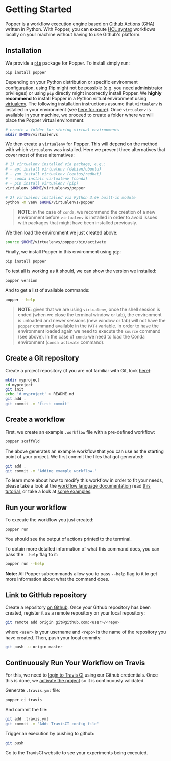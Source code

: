 # Getting Started

Popper is a workflow execution engine based on [Github Actions][gha]
(GHA) written in Python. With Popper, you can execute [HCL
syntax][ghalang] workflows locally on your machine without having
to use Github's platform.

## Installation

We provide a [`pip`][pip] package for Popper. To install simply run:

```bash
pip install popper
```

Depending on your Python distribution or specific environment
configuration, using [Pip][pip] might not be possible (e.g. you need
administrator privileges) or using `pip` directly might incorrectly
install Popper. We **highly recommend** to install Popper in a Python
virtual environment using [virtualenv][venv]. The following
installation instructions assume that `virtualenv` is installed in
your environment (see [here for more][venv-install]). Once
`virtualenv` is available in your machine, we proceed to create a
folder where we will place the Popper virtual environment:

```bash
# create a folder for storing virtual environments
mkdir $HOME/virtualenvs
```

We then create a `virtualenv` for Popper. This will depend on the
method with which `virtualenv` was installed. Here we present three
alternatives that cover most of these alternatives:

```bash
# 1) virtualenv installed via package, e.g.:
# - apt install virtualenv (debian/ubuntu)
# - yum install virtualenv (centos/redhat)
# - conda install virtualenv (conda)
# - pip install virtualenv (pip)
virtualenv $HOME/virtualenvs/popper

# 2) virtualenv installed via Python 3.6+ built-in module
python -m venv $HOME/virtualenvs/popper
```

> **NOTE**: in the case of `conda`, we recommend the creation of a new
> environment before `virtualenv` is installed in order to avoid
> issues with packages that might have been installed previously.

We then load the environment we just created above:

```bash
source $HOME/virtualenvs/popper/bin/activate
```

Finally, we install Popper in this environment using `pip`:

```bash
pip install popper
```

To test all is working as it should, we can show the version we
installed:

```bash
popper version
```

And to get a list of available commands:

```bash
popper --help
```

> **NOTE**: given that we are using `virtualenv`, once the shell
session is ended (when we close the terminal window or tab), the
environment is unloaded and newer sessions (new window or tab) will
not have the `popper` command available in the `PATH` variable. In
order to have the environment loaded again we need to execute the
`source` command (see above). In the case of `conda` we need to load
the Conda environment (`conda activate` command).

## Create a Git repository

Create a project repository (if you are not familiar with Git, look
[here](https://www.learnenough.com/git-tutorial)):

```bash
mkdir myproject
cd myproject
git init
echo '# myproject' > README.md
git add .
git commit -m 'first commit'
```

## Create a workflow

First, we create an example `.workflow` file with a pre-defined
workflow:

```bash
popper scaffold
```

The above generates an example workflow that you can use as the
starting point of your project. We first commit the files that got
generated:

```bash
git add .
git commit -m 'Adding example workflow.'
```

To learn more about how to modify this workflow in order to fit your
needs, please take a look at the [workflow language
documentation](gha_workflows.md) read [this tutorial][ghatut], or take
a look at [some examples][ex].

## Run your workflow

To execute the workflow you just created:

```bash
popper run
```

You should see the output of actions printed to the terminal.

To obtain more detailed information of what this command does, you can pass the `--help` flag to it:

```bash
popper run --help
```

**Note:** All Popper subcommands allow you to pass `--help` flag to it to get more information about what the command does.

## Link to GitHub repository

Create a repository [on Github][gh-create]. Once your Github
repository has been created, register it as a remote repository on
your local repository:

```bash
git remote add origin git@github.com:<user>/<repo>
```

where `<user>` is your username and `<repo>` is the name of the
repository you have created. Then, push your local commits:

```bash
git push -u origin master
```

## Continuously Run Your Workflow on Travis

For this, we need to [login to Travis CI][cisetup] using our Github
credentials. Once this is done, we [activate the project][ciactivate]
so it is continuously validated.

Generate `.travis.yml` file:

```bash
popper ci travis
```

And commit the file:

```bash
git add .travis.yml
git commit -m 'Adds TravisCI config file'
```

Trigger an execution by pushing to github:

```bash
git push
```


Go to the TravisCI website to see your experiments being executed.

[ghalang]: https://github.com/actions/workflow-parser/blob/master/language.md
[pip]: https://pip.pypa.io/en/stable/
[wfdocs]: gha_workflows.md
[ghatut]: https://scotch.io/bar-talk/introducing-github-actions#toc-how-it-works
[ex]: https://github.com/popperized/popper-examples
[gh-create]: https://help.github.com/articles/create-a-repo/
[cisetup]: https://docs.travis-ci.com/user/getting-started/#Prerequisites
[ciactivate]: https://docs.travis-ci.com/user/getting-started/#To-get-started-with-Travis-CI
[gha]: https://github.com/features/actions
[venv]: https://virtualenv.pypa.io/en/latest/
[venv-install]: https://packaging.python.org/guides/installing-using-pip-and-virtual-environments/#installing-virtualenv
